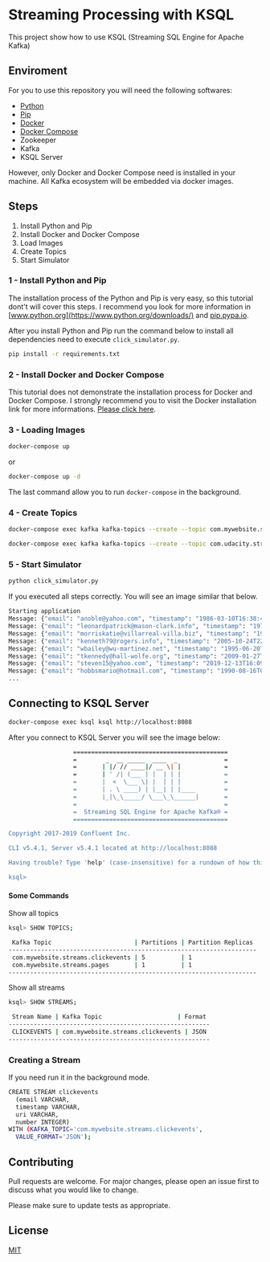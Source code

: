 # Streaming Processing with KSQL

This project show how to use KSQL (Streaming SQL Engine for Apache Kafka)

## Enviroment

For you to use this repository you will need the following softwares:

- [Python](https://www.python.org/downloads/)
- [Pip](https://pip.pypa.io/en/stable/installing/)
- [Docker](https://docs.docker.com/engine/install/)
- [Docker Compose](https://docs.docker.com/engine/install/)
- Zookeeper
- Kafka
- KSQL Server

However, only Docker and Docker Compose need is installed in your machine. All Kafka ecosystem will be embedded via docker images.

## Steps

1. Install Python and Pip
2. Install Docker and Docker Compose
3. Load Images
4. Create Topics
5. Start Simulator

### 1 - Install Python and Pip

The installation process of the Python and Pip is very easy, so this tutorial dont't will cover this steps. I recommend you look for more information in [www.python.org](https://www.python.org/downloads/) and [pip.pypa.io](https://pip.pypa.io/en/stable/installing/).

After you install Python and Pip run the command below to install all dependencies need to execute <code>click_simulator.py</code>.

```bash
pip install -r requirements.txt
```

### 2 - Install Docker and Docker Compose

This tutorial does not demonstrate the installation process for Docker and Docker Compose. I strongly recommend you to visit the Docker installation link for more informations. [Please click here](https://docs.docker.com/engine/install/).

### 3 - Loading Images

```bash
docker-compose up
```

or

```bash
docker-compose up -d
```

The last command allow you to run <code>docker-compose</code> in the background.

### 4 - Create Topics

```bash
docker-compose exec kafka kafka-topics --create --topic com.mywebsite.streams.pages --bootstrap-server localhost:9092
```

```bash
docker-compose exec kafka kafka-topics --create --topic com.udacity.streams.clickevents --bootstrap-server localhost:9092
```

### 5 - Start Simulator

```bash
python click_simulator.py
```

If you executed all steps correctly. You will see an image similar that below.

```bash
Starting application
Message: {"email": "anoble@yahoo.com", "timestamp": "1986-03-10T16:38:40", "uri": "https://mitchell.info/login.php", "number": 358}
Message: {"email": "leonardpatrick@mason-clark.info", "timestamp": "1971-04-25T10:09:26", "uri": "https://www.bailey.com/search/about/", "number": 431}
Message: {"email": "morriskatie@villarreal-villa.biz", "timestamp": "1996-11-22T00:12:20", "uri": "http://www.woodard.info/terms.php", "number": 838}
Message: {"email": "kenneth79@rogers.info", "timestamp": "2005-10-24T22:16:59", "uri": "http://www.king.com/wp-content/blog/blog/index/", "number": 793}
Message: {"email": "wbailey@wu-martinez.net", "timestamp": "1995-06-20T12:44:44", "uri": "https://www.smith-neal.com/categories/login/", "number": 509}
Message: {"email": "tkennedy@hall-wolfe.org", "timestamp": "2009-01-27T14:04:20", "uri": "https://www.marshall-holmes.info/", "number": 336}
Message: {"email": "steven15@yahoo.com", "timestamp": "2019-12-13T16:09:11", "uri": "https://www.sims.net/main.html", "number": 263}
Message: {"email": "hobbsmario@hotmail.com", "timestamp": "1990-08-16T05:09:04", "uri": "http://www.smith.com/search/tags/explore/about.jsp", "number": 61}
...
```

## Connecting to KSQL Server

```bash
docker-compose exec ksql ksql http://localhost:8088
```

After you connect to KSQL Server you will see the image below:

```bash
                  ===========================================
                  =        _  __ _____  ____  _             =
                  =       | |/ // ____|/ __ \| |            =
                  =       | ' /| (___ | |  | | |            =
                  =       |  <  \___ \| |  | | |            =
                  =       | . \ ____) | |__| | |____        =
                  =       |_|\_\_____/ \___\_\______|       =
                  =                                         =
                  =  Streaming SQL Engine for Apache Kafka® =
                  ===========================================

Copyright 2017-2019 Confluent Inc.

CLI v5.4.1, Server v5.4.1 located at http://localhost:8088

Having trouble? Type 'help' (case-insensitive) for a rundown of how things work!

ksql>
```

#### Some Commands

Show all topics

```bash
ksql> SHOW TOPICS;

 Kafka Topic                       | Partitions | Partition Replicas
---------------------------------------------------------------------
 com.mywebsite.streams.clickevents | 5          | 1
 com.mywebsite.streams.pages       | 1          | 1
---------------------------------------------------------------------
```

Show all streams

```bash
ksql> SHOW STREAMS;

 Stream Name | Kafka Topic                     | Format
--------------------------------------------------------
 CLICKEVENTS | com.mywebsite.streams.clickevents | JSON
--------------------------------------------------------
```

### Creating a Stream

If you need run it in the background mode.

```bash
CREATE STREAM clickevents
  (email VARCHAR,
  timestamp VARCHAR,
  uri VARCHAR,
  number INTEGER)
WITH (KAFKA_TOPIC='com.mywebsite.streams.clickevents',
  VALUE_FORMAT='JSON');
```

## Contributing

Pull requests are welcome. For major changes, please open an issue first to discuss what you would like to change.

Please make sure to update tests as appropriate.

## License

[MIT](https://choosealicense.com/licenses/mit/)
